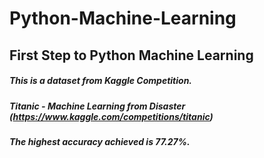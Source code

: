 # Python-Machine-Learning
## First Step to Python Machine Learning
##### This is a dataset from Kaggle Competition.
##### Titanic - Machine Learning from Disaster (https://www.kaggle.com/competitions/titanic)
##### The highest accuracy achieved is 77.27%.
